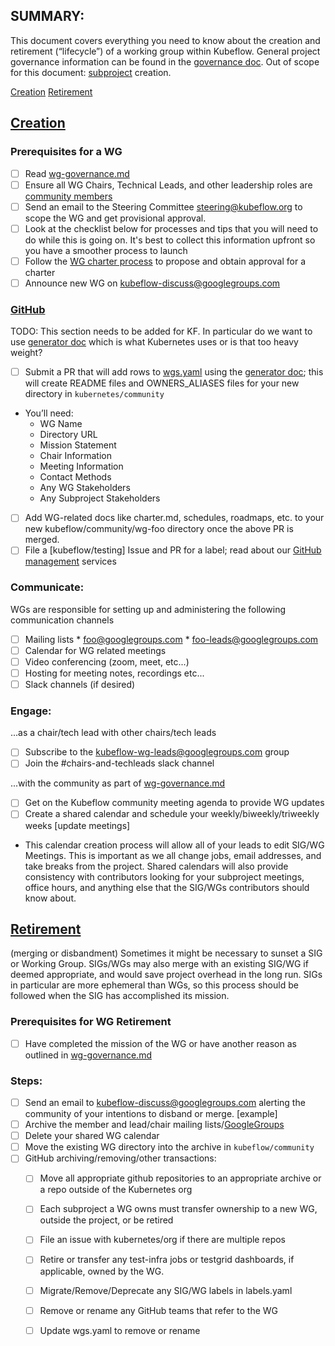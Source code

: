 ## SUMMARY:

This document covers everything you need to know about the creation and retirement (“lifecycle”) of a working group within Kubeflow. General project governance information can be found in the [governance doc].
Out of scope for this document: [subproject] creation.

[Creation]
[Retirement]

## [Creation]
### Prerequisites for a WG
- [ ] Read [wg-governance.md]
- [ ] Ensure all WG Chairs, Technical Leads, and other leadership roles are [community members]
- [ ] Send an email to the Steering Committee <steering@kubeflow.org> to scope the WG and get provisional approval.
- [ ] Look at the checklist below for processes and tips that you will need to do while this is going on. It's best to collect this information upfront so you have a smoother process to launch
- [ ] Follow the [WG charter process] to propose and obtain approval for a charter
- [ ] Announce new WG on kubeflow-discuss@googlegroups.com

### [GitHub]

TODO: This section needs to be added for KF. In particular do we want to use [generator doc] which is what Kubernetes uses or is that
too heavy weight?

- [ ] Submit a PR that will add rows to [wgs.yaml] using the [generator doc]; this will create README files and OWNERS_ALIASES files for your new directory in `kubernetes/community`
- You’ll need:
  - WG Name
  - Directory URL
  - Mission Statement
  - Chair Information
  - Meeting Information
  - Contact Methods
  - Any WG Stakeholders
  - Any Subproject Stakeholders
- [ ] Add WG-related docs like charter.md, schedules, roadmaps, etc. to your new kubeflow/community/wg-foo directory once the above PR is merged.
- [ ] File a [kubeflow/testing] Issue  and PR for a label; read about our [GitHub management] services

### Communicate:

WGs are responsible for setting up and administering the following communication channels
- [ ] Mailing lists 
      * foo@googlegroups.com
      * foo-leads@googlegroups.com
- [ ] Calendar for WG related meetings
- [ ] Video conferencing (zoom, meet, etc...) 
- [ ] Hosting for meeting notes, recordings etc...
- [ ] Slack channels (if desired)

### Engage:
...as a chair/tech lead with other chairs/tech leads
- [ ] Subscribe to the kubeflow-wg-leads@googlegroups.com group
- [ ] Join the #chairs-and-techleads slack channel

...with the community as part of [wg-governance.md]
- [ ] Get on the Kubeflow community meeting agenda to provide WG updates
- [ ] Create a shared calendar and schedule your weekly/biweekly/triweekly weeks [update meetings]
- This calendar creation process will allow all of your leads to edit SIG/WG Meetings. This is important as we all change jobs, email addresses, and take breaks from the project. Shared calendars will also provide consistency with contributors looking for your subproject meetings, office hours, and anything else that the SIG/WGs contributors should know about.

## [Retirement]
(merging or disbandment)
Sometimes it might be necessary to sunset a SIG or Working Group. SIGs/WGs may also merge with an existing SIG/WG if deemed appropriate, and would save project overhead in the long run. SIGs in particular are more ephemeral than WGs, so this process should be followed when the SIG has accomplished its mission.

### Prerequisites for WG Retirement
- [ ] Have completed the mission of the WG or have another reason as outlined in [wg-governance.md]

### Steps:
- [ ] Send an email to kubeflow-discuss@googlegroups.com alerting the community of your intentions to disband or merge. [example]
- [ ] Archive the member and lead/chair mailing lists/[GoogleGroups]
- [ ] Delete your shared WG calendar
- [ ] Move the existing WG directory into the archive in `kubeflow/community`
- [ ] GitHub archiving/removing/other transactions:
   - [ ] Move all appropriate github repositories to an appropriate archive or a repo outside of the Kubernetes org
   - [ ] Each subproject a WG owns must transfer ownership to a new WG, outside the project, or be retired
   - [ ] File an issue with kubernetes/org if there are multiple repos
   - [ ] Retire or transfer any test-infra jobs or testgrid dashboards, if applicable, owned by the WG.
   - [ ] Migrate/Remove/Deprecate any SIG/WG labels in labels.yaml
   - [ ] Remove or rename any GitHub teams that refer to the WG
   - [ ] Update wgs.yaml to remove or rename


[community members]: community-membership.md
[governance doc]: https://bit.ly/kf-governance
[subproject]: /governance.md#subprojects
[Creation]: #Creation
[Retirement]: #Retirement
[GitHub]: #GitHub
[wg-governance.md]: wg-governance.md
[WG charter process]: wg-charter
[wgs.yaml]: /templates/wgs.yaml
[generator doc]: https://github.com/kubernetes/community/tree/master/generator
[GitHub management]: https://github.com/kubeflow/community/blob/master/how-to/github_admin.md
[code of conduct]: https://github.com/kubeflow/community/blob/master/CODE_OF_CONDUCT.md
[GoogleGroups]: https://github.com/kubeflow/community/blob/master/how-to/kubeflow_assets.md#mailing-list
[slack-guidelines.md]: https://github.com/kubeflow/community/blob/master/how-to/kubeflow_assets.md#slack
[zoom-guidelines.md]: https://github.com/kubeflow/community/blob/master/how-to/kubeflow_assets.md#zoom
